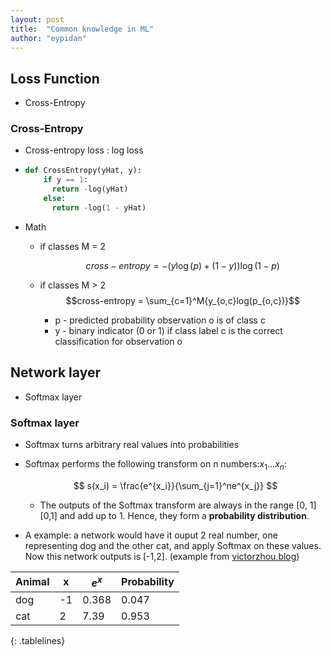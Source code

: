 ```yaml
---
layout: post
title:  "Common knowledge in ML"
author: "eypidan"
---
```

<style>
.tablelines table, .tablelines td, .tablelines th {
        border: 1px solid black;
        }
</style>
## Loss Function

- Cross-Entropy

### Cross-Entropy

- Cross-entropy loss : log loss

- ```python
  def CrossEntropy(yHat, y):
      if y == 1:
        return -log(yHat)
      else:
        return -log(1 - yHat)
  ```

- Math

  - if classes M = 2

    $$cross-entropy = -(y\log(p)+(1-y))\log(1-p)$$

  - if classes M > 2
    $$cross-entropy  =  \sum_{c=1}^M{y_{o,c}log(p_{o,c})}$$

    - p - predicted probability observation o is of class c
    - y - binary indicator (0 or 1) if class label c is the correct classification for observation o





## Network layer

- Softmax layer

### Softmax layer
- Softmax turns arbitrary real values into probabilities

- Softmax performs the following transform on n numbers:$x_1...x_n:$

  $$ s(x_i) = \frac{e^{x_i}}{\sum_{j=1}^ne^{x_j}} $$
  
  - The outputs of the Softmax transform are always in the range [0, 1][0,1] and add up to 1. Hence, they form a **probability distribution**.
  
- A example: a network would have it ouput 2 real number, one representing dog and the other cat, and apply Softmax on these values. Now this network outputs is [-1,2]. (example from [victorzhou.blog](https://victorzhou.com/blog/softmax/))

| Animal | x    | $e^x$ | Probability |
| ------ | ---- | ----- | ----------- |
| dog    | -1   | 0.368 | 0.047       |
| cat    | 2    | 7.39  | 0.953       |
{: .tablelines}
